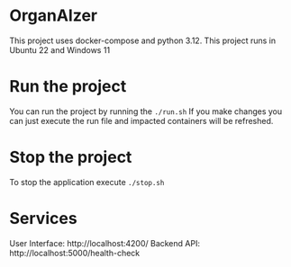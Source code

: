 # OrganAIzer
This project uses docker-compose and python 3.12.
This project runs in Ubuntu 22 and Windows 11

# Run the project
You can run the project by running the ```./run.sh```
If you make changes you can just execute the run file and impacted containers will be refreshed.

# Stop the project
To stop the application execute ```./stop.sh```

# Services
User Interface: http://localhost:4200/
Backend API: http://localhost:5000/health-check